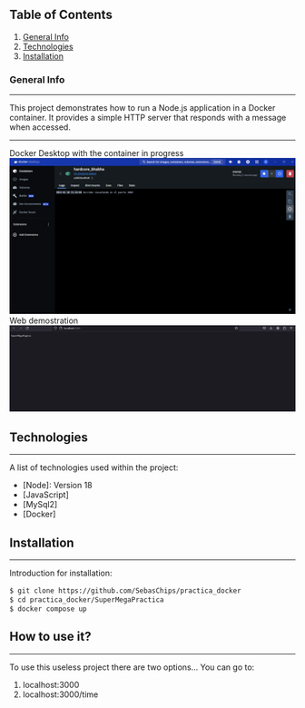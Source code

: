 ## Table of Contents
1. [General Info](#general-info)
2. [Technologies](#technologies)
3. [Installation](#installation)

### General Info
***
This project demonstrates how to run a Node.js application in a Docker container. It provides a simple HTTP server that responds with a message when accessed.
***
Docker Desktop with the container in progress
![Image text](screenshots/Screenshot_docker.png)
Web demostration
![Image text](screenshots/Screenshot_web.png)

## Technologies
***
A list of technologies used within the project:
* [Node]: Version 18
* [JavaScript]
* [MySql2]
* [Docker]

  
## Installation
***
Introduction for installation:  
```
$ git clone https://github.com/SebasChips/practica_docker
$ cd practica_docker/SuperMegaPractica
$ docker compose up
```
## How to use it?
***
To use this useless project there are two options...
You can go to:
1. localhost:3000
2. localhost:3000/time
